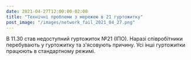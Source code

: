 ```yaml
---
date: 2021-04-27T12:00:00-02:00
title: "Технічні проблеми з мережею в 21 гуртожитку"
post_image: "/images/network_fail_2021_04_27.png"
---
```

В 11.30 став недоступний гуртожиток №21 (ІПО). Наразі співробітники перебувають у гуртожитку та з'ясовують причину. Усі інші гуртожитки працюють в стандартному режимі.
